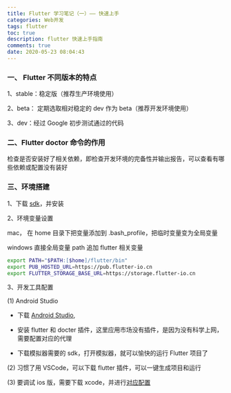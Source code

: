 ```yaml
---
title: Flutter 学习笔记（一）—— 快速上手
categories: Web开发
tags: flutter
toc: true
description: flutter 快速上手指南
comments: true
date: 2020-05-23 08:04:43
---
```

### 一、 Flutter 不同版本的特点

1、stable：稳定版（推荐生产环境使用）

2、beta： 定期选取相对稳定的 dev 作为 beta（推荐开发环境使用）

3、dev：经过 Google 初步测试通过的代码

### 二、Flutter doctor 命令的作用

检查是否安装好了相关依赖，即检查开发环境的完备性并输出报告，可以查看有哪些依赖或配置没有装好

### 三、环境搭建

1、下载 [sdk](https://flutter.dev/docs/get-started/install/macos)，并安装

2、环境变量设置

mac， 在 home 目录下把变量添加到 .bash_profile，把临时变量变为全局变量

windows 直接全局变量 path 追加 flutter 相关变量

```bash
export PATH="$PATH:[$home]/flutter/bin"
export PUB_HOSTED_URL=https://pub.flutter-io.cn
export FLUTTER_STORAGE_BASE_URL=https://storage.flutter-io.cn
```

3、开发工具配置

(1) Android Studio 

- 下载 [Android Studio](https://developer.android.com/studio),
  
- 安装 flutter 和 docter 插件，这里应用市场没有插件，是因为没有科学上网，需要配置对应的代理

- 下载模拟器需要的 sdk，打开模拟器，就可以愉快的运行 Flutter 项目了


(2)  习惯了用 VSCode，可以下载 flutter 插件，可以一键生成项目和运行

(3) 要调试 ios 版，需要下载 xcode，并进行[对应配置](https://flutterchina.club/setup-macos/)

